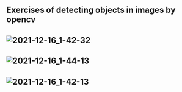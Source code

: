 ## Exercises of detecting objects in images by opencv 
## ![2021-12-16_1-42-32](https://user-images.githubusercontent.com/88204357/146274122-856eba36-2f4f-4c01-b636-1a2aeee67eec.png)
## ![2021-12-16_1-44-13](https://user-images.githubusercontent.com/88204357/146274157-1195df20-80a5-4f76-86ca-6c456d78a828.png)
## ![2021-12-16_1-42-13](https://user-images.githubusercontent.com/88204357/146274134-cdf279fa-4906-4c55-b4af-31d61d05d1df.png)
